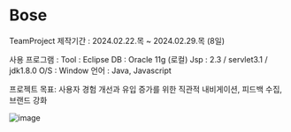 # Bose
TeamProject
제작기간 : 
2024.02.22.목 ~ 2024.02.29.목 (8일)

사용 프로그램 : 
Tool : Eclipse
DB : Oracle 11g (로컬)
Jsp : 2.3 / servlet3.1 / jdk1.8.0
O/S : Window
언어 : Java, Javascript

프로젝트 목표:
사용자 경험 개선과 유입 증가를 위한 직관적 내비게이션, 피드백 수집, 브랜드 강화

![image](https://github.com/3399306/Bose/assets/150914729/4c01295d-8f70-40dc-bb63-c6049bb2f4c4)
